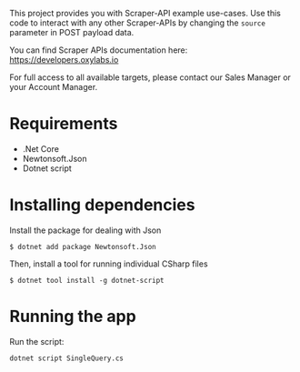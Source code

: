 This project provides you with Scraper-API example use-cases. Use this code to interact with any other Scraper-APIs by changing the `source` parameter in POST payload data.

You can find Scraper APIs documentation here: https://developers.oxylabs.io

For full access to all available targets, please contact our Sales Manager or your Account Manager.

# Requirements

- .Net Core
- Newtonsoft.Json
- Dotnet script

# Installing dependencies

Install the package for dealing with Json
```
$ dotnet add package Newtonsoft.Json
```

Then, install a tool for running individual CSharp files
```
$ dotnet tool install -g dotnet-script
```

# Running the app

Run the script:

```
dotnet script SingleQuery.cs
```
